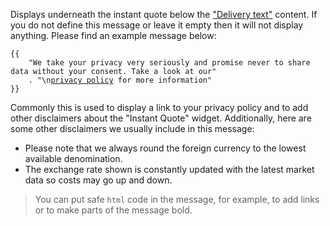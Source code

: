 Displays underneath the instant quote below the
<a href="#{{$group}}_{{$type}}_delivery_text" title="Delivery text">"Delivery text"</a> content. If you do not define 
this message or leave it empty then it will not display anything. Please find an example message below:

<pre><code class="language-none language-wrap">{{
    "We take your privacy very seriously and promise never to share data without your consent. Take a look at our"
    . "\n<a href=\"#privacy_policy\">privacy policy</a> for more information"
}}</code></pre>

Commonly this is used to display a link to your privacy policy and to add other disclaimers about the "Instant Quote"
widget. Additionally, here are some other disclaimers we usually include in this message:
<ul class="list-disc ml-10 text-sm">
    <li>Please note that we always round the foreign currency to the lowest available denomination.</li>
    <li>The exchange rate shown is constantly updated with the latest market data so costs may go up and down.</li>
</ul>

> You can put safe `html` code in the message, for example, to add links or to make parts of the
message bold.
